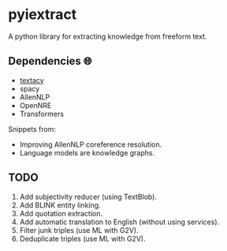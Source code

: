 # pyiextract

A python library for extracting knowledge from freeform text.

## Dependencies :globe_with_meridians:

* [textacy](https://github.com/chartbeat-labs/textacy)
* spacy
* AllenNLP
* OpenNRE
* Transformers

Snippets from:

* Improving AllenNLP coreference resolution.
* Language models are knowledge graphs.

## TODO

1. Add subjectivity reducer (using TextBlob).
2. Add BLINK entity linking.
3. Add quotation extraction.
4. Add automatic translation to English (without using services).
5. Filter junk triples (use ML with G2V).
6. Deduplicate triples (use ML with G2V).
